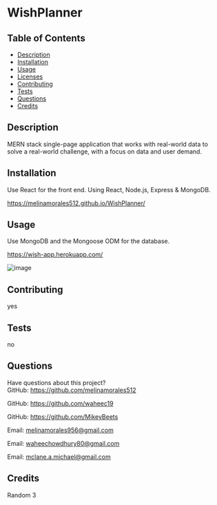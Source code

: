 # WishPlanner
  
    
## Table of Contents
* [Description](#description)
* [Installation](#installation)
* [Usage](#usage)
* [Licenses](#licenses)
* [Contributing](#contributing)
* [Tests](#tests)
* [Questions](#questions)
* [Credits](#credits)
## Description

MERN stack single-page application that works with real-world data to solve a real-world challenge, with a focus on data and user demand.


## Installation
Use React for the front end.
Using React, Node.js, Express & MongoDB.

https://melinamorales512.github.io/WishPlanner/

## Usage
Use MongoDB and the Mongoose ODM for the database.

https://wish-app.herokuapp.com/

![image](https://user-images.githubusercontent.com/111590453/224511832-a805236b-ccc9-45a6-b4c3-50906ad925ca.png)


## Contributing
yes
## Tests
no
## Questions
Have questions about this project?  
GitHub: https://github.com/melinamorales512  

GitHub: https://github.com/waheec19

GitHub: https://github.com/MikeyBeets

Email: melinamorales956@gmail.com

Email: waheechowdhury80@gmail.com

Email: mclane.a.michael@gmail.com

## Credits
Random 3
